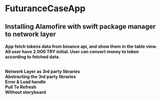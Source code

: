 # FuturanceCaseApp

<h2>Installing Alamofire with swift package manager to network layer
<h4>  App fetch tokens data from binance api, and show them in the table view. 
All user have 2.000 TRY initial. User can convert money to token according to fetched data.

<br>Network Layer as 3rd party libraries
<br>Abstracting the 3rd party libraries
<br>Error & Load handle
<br>Pull To Refresh
<br>Without storyboard
 

